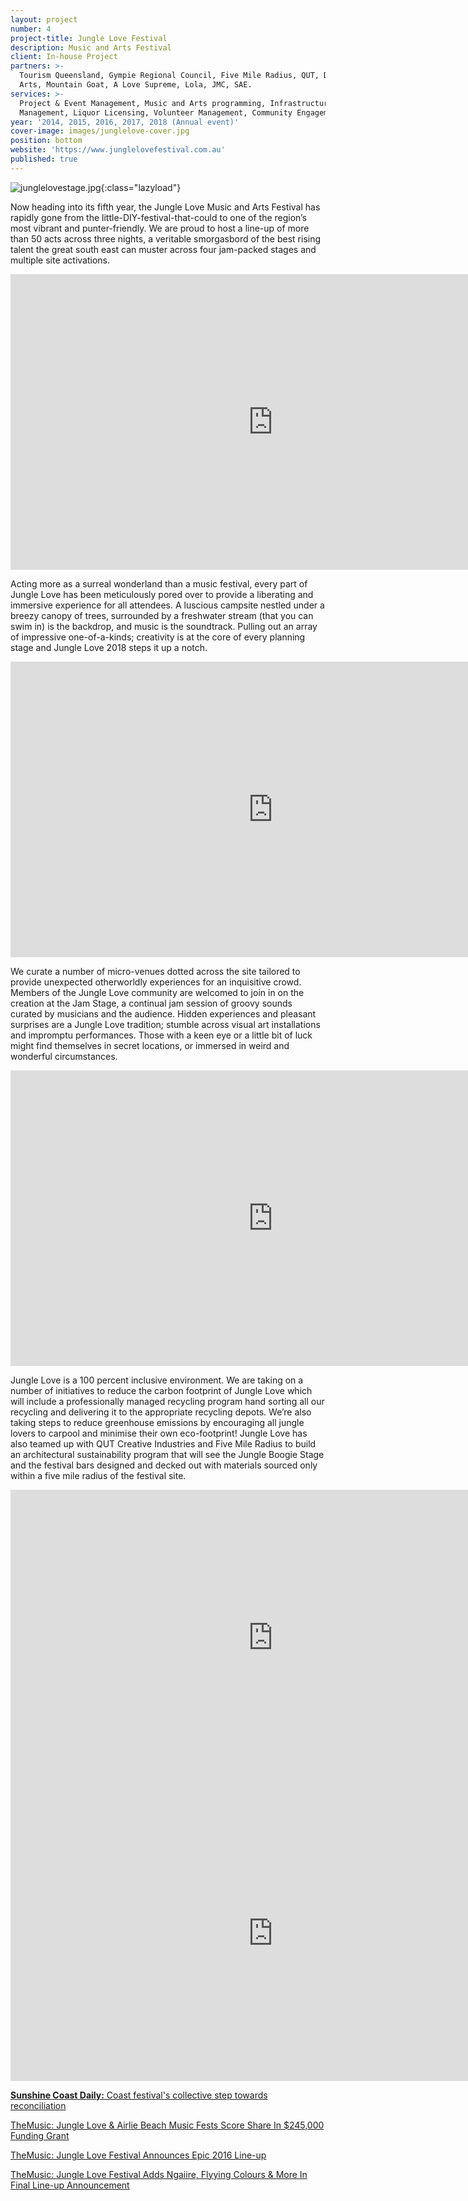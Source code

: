 ```yaml
---
layout: project
number: 4
project-title: Jungle Love Festival
description: Music and Arts Festival
client: In-house Project
partners: >-
  Tourism Queensland, Gympie Regional Council, Five Mile Radius, QUT, Digi Youth
  Arts, Mountain Goat, A Love Supreme, Lola, JMC, SAE.
services: >-
  Project & Event Management, Music and Arts programming, Infrastructure
  Management, Liquor Licensing, Volunteer Management, Community Engagement.
year: '2014, 2015, 2016, 2017, 2018 (Annual event)'
cover-image: images/junglelove-cover.jpg
position: bottom
website: 'https://www.junglelovefestival.com.au'
published: true
---
```

![junglelovestage.jpg]({{site.baseurl}}/images/junglelovestage.jpg){:class="lazyload"}

Now heading into its fifth year, the Jungle Love Music and Arts Festival has rapidly gone from the little-DIY-festival-that-could to one of the region’s most vibrant and punter-friendly. We are proud to host a line-up of more than 50 acts across three nights, a veritable smorgasbord of the best rising talent the great south east can muster across four jam-packed stages and multiple site activations. 

<div class="video-responsive">
	<iframe class="lazyload" width="840" height="473" src="https://www.youtube.com/embed/oUhV1qK9enE" frameborder="0" allowfullscreen=""></iframe>
</div>

Acting more as a surreal wonderland than a music festival, every part of Jungle Love has been meticulously pored over to provide a liberating and immersive experience for all attendees. A luscious campsite nestled under a breezy canopy of trees, surrounded by a freshwater stream (that you can swim in) is the backdrop, and music is the soundtrack. Pulling out an array of impressive one-of-a-kinds; creativity is at the core of every planning stage and Jungle Love 2018 steps it up a notch.

<div class="video-responsive">
	<iframe class="lazyload" width="840" height="473" src="https://www.youtube.com/embed/e_lc5hr2duw" frameborder="0" allowfullscreen=""></iframe>
</div>

We curate a number of micro-venues dotted across the site tailored to provide unexpected otherworldly experiences for an inquisitive crowd. Members of the Jungle Love community are welcomed to join in on the creation at the Jam Stage, a continual jam session of groovy sounds curated by musicians and the audience. Hidden experiences and pleasant surprises are a Jungle Love tradition; stumble across visual art installations and impromptu performances. Those with a keen eye or a little bit of luck might find themselves in secret locations, or immersed in weird and wonderful circumstances.

<div class="video-responsive">
	<iframe class="lazyload" width="840" height="473" src="https://www.youtube.com/embed/kvSIZhLPS9I" frameborder="0" allowfullscreen=""></iframe>
</div>

Jungle Love is a 100 percent inclusive environment. We are taking on a number of initiatives to reduce the carbon footprint of Jungle Love which will include a professionally managed recycling program hand sorting all our recycling and delivering it to the appropriate recycling depots.  We’re also taking steps to reduce greenhouse emissions by encouraging all jungle lovers to carpool and minimise their own eco-footprint! Jungle Love has also teamed up with QUT Creative Industries and Five Mile Radius to build an architectural sustainability program that will see the Jungle Boogie Stage and the festival bars designed and decked out with materials sourced only within a five mile radius of the festival site.

<div class="video-responsive">
	<iframe class="lazyload" width="840" height="473" src="https://www.youtube.com/embed/WtLJBI4-z7A" frameborder="0" allowfullscreen=""></iframe>
</div>

<div class="video-responsive">
	<iframe class="lazyload" width="840" height="473" src="https://www.youtube.com/embed/kPzuMtQsZec" frameborder="0" allowfullscreen=""></iframe>
</div>

<a href="https://www.sunshinecoastdaily.com.au/news/coast-festivals-collective-step-towards-reconcilia/3424676/"><b>Sunshine Coast Daily:</b> Coast festival's collective step towards reconciliation</a>

<a href="http://themusic.com.au/news/all/2017/05/06/jungle-love-and-airlie-beach-music-fests-score-share-in-245000-dollar-funding-grant/">TheMusic: Jungle Love & Airlie Beach Music Fests Score Share In $245,000 Funding Grant</a>

<a href="http://themusic.com.au/news/all/2016/08/11/jungle-love-festival-announces-epic-2016-line-up/">TheMusic: Jungle Love Festival Announces Epic 2016 Line-up</a>

<a href="http://themusic.com.au/news/all/2017/10/09/jungle-love-festival-adds-ngaiire-flyying-colours-and-more-in-final-line-up-announcement/">TheMusic: Jungle Love Festival Adds Ngaiire, Flyying Colours & More In Final Line-up Announcement</a>
